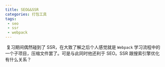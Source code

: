 ```yaml
---
title: SEO&&SSR
categories: 打包工具
tags:
 - seo
 - ssr
 - webpack
---
```


​		复习期间偶然碰到了 SSR，在大致了解之后个人感觉就是 `Webpack` 学习流程中的一个子项目，压缩文件罢了。可是与此同时他还利于 SEO。SSR 跟搜索引擎优化有什么关系？

<!--more-->